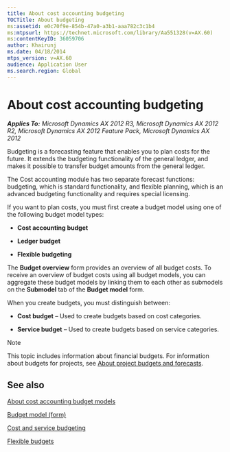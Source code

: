 ```yaml
---
title: About cost accounting budgeting
TOCTitle: About budgeting
ms:assetid: e0c70f9e-854b-47a0-a3b1-aaa782c3c1b4
ms:mtpsurl: https://technet.microsoft.com/library/Aa551328(v=AX.60)
ms:contentKeyID: 36059706
author: Khairunj
ms.date: 04/18/2014
mtps_version: v=AX.60
audience: Application User
ms.search.region: Global
---
```


# About cost accounting budgeting 


_**Applies To:** Microsoft Dynamics AX 2012 R3, Microsoft Dynamics AX 2012 R2, Microsoft Dynamics AX 2012 Feature Pack, Microsoft Dynamics AX 2012_

Budgeting is a forecasting feature that enables you to plan costs for the future. It extends the budgeting functionality of the general ledger, and makes it possible to transfer budget amounts from the general ledger.

The Cost accounting module has two separate forecast functions: budgeting, which is standard functionality, and flexible planning, which is an advanced budgeting functionality and requires special licensing.

If you want to plan costs, you must first create a budget model using one of the following budget model types:

  - **Cost accounting budget**

  - **Ledger budget**

  - **Flexible budgeting**

The **Budget overview** form provides an overview of all budget costs. To receive an overview of budget costs using all budget models, you can aggregate these budget models by linking them to each other as submodels on the **Submodel** tab of the **Budget model** form.

When you create budgets, you must distinguish between:

  - **Cost budget** – Used to create budgets based on cost categories.

  - **Service budget** – Used to create budgets based on service categories.


> [!NOTE]
> <P>This topic includes information about financial budgets. For information about budgets for projects, see <A href="about-project-budgets-and-forecasts.md">About project budgets and forecasts</A>.</P>



## See also

[About cost accounting budget models](about-cost-accounting-budget-models.md)

[Budget model (form)](https://technet.microsoft.com/library/aa586905\(v=ax.60\))

[Cost and service budgeting](cost-and-service-budgeting.md)

[Flexible budgets](flexible-budgets.md)

  


